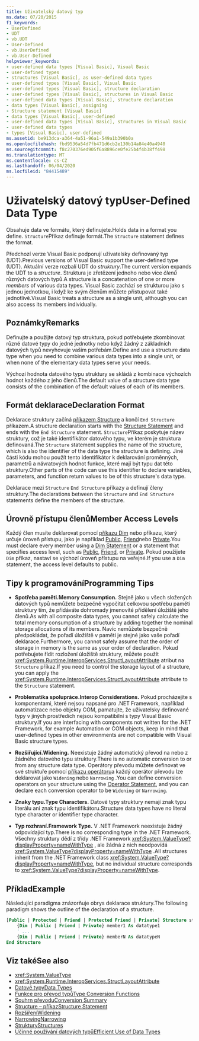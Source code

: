```yaml
---
title: Uživatelský datový typ
ms.date: 07/20/2015
f1_keywords:
- UserDefined
- UDT
- vb.UDT
- User-Defined
- vb.UserDefined
- vb.User-Defined
helpviewer_keywords:
- user-defined data types [Visual Basic], Visual Basic
- user-defined types
- structures [Visual Basic], as user-defined data types
- user-defined types [Visual Basic], Visual Basic
- user-defined types [Visual Basic], structure declaration
- user-defined types [Visual Basic], structures in Visual Basic
- user-defined data types [Visual Basic], structure declaration
- data types [Visual Basic], assigning
- Structure statement [Visual Basic]
- data types [Visual Basic], user-defined
- user-defined data types [Visual Basic], structures in Visual Basic
- user-defined data types
- types [Visual Basic], user-defined
ms.assetid: be913dca-a364-4a51-96a1-549a1b390b0a
ms.openlocfilehash: fbd9536a54d7fb471d6cb2e130b14a84e40a4940
ms.sourcegitcommit: f8c270376ed905f6a8896ce0fe25b4f4b38ff498
ms.translationtype: MT
ms.contentlocale: cs-CZ
ms.lasthandoff: 06/04/2020
ms.locfileid: "84415489"
---
```

# <a name="user-defined-data-type"></a><span data-ttu-id="5a39b-102">Uživatelský datový typ</span><span class="sxs-lookup"><span data-stu-id="5a39b-102">User-Defined Data Type</span></span>

<span data-ttu-id="5a39b-103">Obsahuje data ve formátu, který definujete.</span><span class="sxs-lookup"><span data-stu-id="5a39b-103">Holds data in a format you define.</span></span> <span data-ttu-id="5a39b-104">`Structure`Příkaz definuje formát.</span><span class="sxs-lookup"><span data-stu-id="5a39b-104">The `Structure` statement defines the format.</span></span>

<span data-ttu-id="5a39b-105">Předchozí verze Visual Basic podporují uživatelsky definovaný typ (UDT).</span><span class="sxs-lookup"><span data-stu-id="5a39b-105">Previous versions of Visual Basic support the user-defined type (UDT).</span></span> <span data-ttu-id="5a39b-106">Aktuální verze rozbalí UDT do *struktury*.</span><span class="sxs-lookup"><span data-stu-id="5a39b-106">The current version expands the UDT to a *structure*.</span></span> <span data-ttu-id="5a39b-107">Struktura je zřetězení jednoho nebo více *členů* různých datových typů.</span><span class="sxs-lookup"><span data-stu-id="5a39b-107">A structure is a concatenation of one or more *members* of various data types.</span></span> <span data-ttu-id="5a39b-108">Visual Basic zachází se strukturou jako s jednou jednotkou, i když ke svým členům můžete přistupovat také jednotlivě.</span><span class="sxs-lookup"><span data-stu-id="5a39b-108">Visual Basic treats a structure as a single unit, although you can also access its members individually.</span></span>

## <a name="remarks"></a><span data-ttu-id="5a39b-109">Poznámky</span><span class="sxs-lookup"><span data-stu-id="5a39b-109">Remarks</span></span>

<span data-ttu-id="5a39b-110">Definujte a použijte datový typ struktura, pokud potřebujete zkombinovat různé datové typy do jedné jednotky nebo když žádný z základních datových typů nevyhovuje vašim potřebám.</span><span class="sxs-lookup"><span data-stu-id="5a39b-110">Define and use a structure data type when you need to combine various data types into a single unit, or when none of the elementary data types serve your needs.</span></span>

<span data-ttu-id="5a39b-111">Výchozí hodnota datového typu struktury se skládá z kombinace výchozích hodnot každého z jeho členů.</span><span class="sxs-lookup"><span data-stu-id="5a39b-111">The default value of a structure data type consists of the combination of the default values of each of its members.</span></span>

## <a name="declaration-format"></a><span data-ttu-id="5a39b-112">Formát deklarace</span><span class="sxs-lookup"><span data-stu-id="5a39b-112">Declaration Format</span></span>

<span data-ttu-id="5a39b-113">Deklarace struktury začíná [příkazem Structure](../statements/structure-statement.md) a končí `End Structure` příkazem.</span><span class="sxs-lookup"><span data-stu-id="5a39b-113">A structure declaration starts with the [Structure Statement](../statements/structure-statement.md) and ends with the `End Structure` statement.</span></span> <span data-ttu-id="5a39b-114">`Structure`Příkaz poskytuje název struktury, což je také identifikátor datového typu, ve kterém je struktura definovaná.</span><span class="sxs-lookup"><span data-stu-id="5a39b-114">The `Structure` statement supplies the name of the structure, which is also the identifier of the data type the structure is defining.</span></span> <span data-ttu-id="5a39b-115">Jiné části kódu mohou použít tento identifikátor k deklarování proměnných, parametrů a návratových hodnot funkce, které mají být typu dat této struktury.</span><span class="sxs-lookup"><span data-stu-id="5a39b-115">Other parts of the code can use this identifier to declare variables, parameters, and function return values to be of this structure's data type.</span></span>

<span data-ttu-id="5a39b-116">Deklarace mezi `Structure` `End Structure` příkazy a definují členy struktury.</span><span class="sxs-lookup"><span data-stu-id="5a39b-116">The declarations between the `Structure` and `End Structure` statements define the members of the structure.</span></span>

## <a name="member-access-levels"></a><span data-ttu-id="5a39b-117">Úrovně přístupu členů</span><span class="sxs-lookup"><span data-stu-id="5a39b-117">Member Access Levels</span></span>

<span data-ttu-id="5a39b-118">Každý člen musíte deklarovat pomocí [příkazu Dim](../statements/dim-statement.md) nebo příkazu, který určuje úroveň přístupu, jako je například [Public](../modifiers/public.md), [Friend](../modifiers/friend.md)nebo [Private](../modifiers/private.md).</span><span class="sxs-lookup"><span data-stu-id="5a39b-118">You must declare every member using a [Dim Statement](../statements/dim-statement.md) or a statement that specifies access level, such as [Public](../modifiers/public.md), [Friend](../modifiers/friend.md), or [Private](../modifiers/private.md).</span></span> <span data-ttu-id="5a39b-119">Pokud použijete `Dim` příkaz, nastaví se výchozí úroveň přístupu na veřejné.</span><span class="sxs-lookup"><span data-stu-id="5a39b-119">If you use a `Dim` statement, the access level defaults to public.</span></span>

## <a name="programming-tips"></a><span data-ttu-id="5a39b-120">Tipy k programování</span><span class="sxs-lookup"><span data-stu-id="5a39b-120">Programming Tips</span></span>

- <span data-ttu-id="5a39b-121">**Spotřeba paměti.**</span><span class="sxs-lookup"><span data-stu-id="5a39b-121">**Memory Consumption.**</span></span> <span data-ttu-id="5a39b-122">Stejně jako u všech složených datových typů nemůžete bezpečně vypočítat celkovou spotřebu paměti struktury tím, že přidáváte dohromady jmenovité přidělení úložiště jeho členů.</span><span class="sxs-lookup"><span data-stu-id="5a39b-122">As with all composite data types, you cannot safely calculate the total memory consumption of a structure by adding together the nominal storage allocations of its members.</span></span> <span data-ttu-id="5a39b-123">Navíc nemůžete bezpečně předpokládat, že pořadí úložiště v paměti je stejné jako vaše pořadí deklarace.</span><span class="sxs-lookup"><span data-stu-id="5a39b-123">Furthermore, you cannot safely assume that the order of storage in memory is the same as your order of declaration.</span></span> <span data-ttu-id="5a39b-124">Pokud potřebujete řídit rozložení úložiště struktury, můžete použít <xref:System.Runtime.InteropServices.StructLayoutAttribute> atribut na `Structure` příkaz.</span><span class="sxs-lookup"><span data-stu-id="5a39b-124">If you need to control the storage layout of a structure, you can apply the <xref:System.Runtime.InteropServices.StructLayoutAttribute> attribute to the `Structure` statement.</span></span>

- <span data-ttu-id="5a39b-125">**Problematika spolupráce.**</span><span class="sxs-lookup"><span data-stu-id="5a39b-125">**Interop Considerations.**</span></span> <span data-ttu-id="5a39b-126">Pokud procházejíte s komponentami, které nejsou napsané pro .NET Framework, například automatizace nebo objekty COM, pamatujte, že uživatelsky definované typy v jiných prostředích nejsou kompatibilní s typy Visual Basic struktury.</span><span class="sxs-lookup"><span data-stu-id="5a39b-126">If you are interfacing with components not written for the .NET Framework, for example Automation or COM objects, keep in mind that user-defined types in other environments are not compatible with Visual Basic structure types.</span></span>

- <span data-ttu-id="5a39b-127">**Rozšiřující.**</span><span class="sxs-lookup"><span data-stu-id="5a39b-127">**Widening.**</span></span> <span data-ttu-id="5a39b-128">Neexistuje žádný automatický převod na nebo z žádného datového typu struktury.</span><span class="sxs-lookup"><span data-stu-id="5a39b-128">There is no automatic conversion to or from any structure data type.</span></span> <span data-ttu-id="5a39b-129">Operátory převodu můžete definovat ve své struktuře pomocí [příkazu operátoru](../statements/operator-statement.md)a každý operátor převodu lze deklarovat jako `Widening` nebo `Narrowing` .</span><span class="sxs-lookup"><span data-stu-id="5a39b-129">You can define conversion operators on your structure using the [Operator Statement](../statements/operator-statement.md), and you can declare each conversion operator to be `Widening` or `Narrowing`.</span></span>

- <span data-ttu-id="5a39b-130">**Znaky typu.**</span><span class="sxs-lookup"><span data-stu-id="5a39b-130">**Type Characters.**</span></span> <span data-ttu-id="5a39b-131">Datové typy struktury nemají znak typu literálu ani znak typu identifikátoru.</span><span class="sxs-lookup"><span data-stu-id="5a39b-131">Structure data types have no literal type character or identifier type character.</span></span>

- <span data-ttu-id="5a39b-132">**Typ rozhraní.**</span><span class="sxs-lookup"><span data-stu-id="5a39b-132">**Framework Type.**</span></span> <span data-ttu-id="5a39b-133">V .NET Framework neexistuje žádný odpovídající typ.</span><span class="sxs-lookup"><span data-stu-id="5a39b-133">There is no corresponding type in the .NET Framework.</span></span> <span data-ttu-id="5a39b-134">Všechny struktury dědí z třídy .NET Framework <xref:System.ValueType?displayProperty=nameWithType> , ale žádná z nich neodpovídá <xref:System.ValueType?displayProperty=nameWithType> .</span><span class="sxs-lookup"><span data-stu-id="5a39b-134">All structures inherit from the .NET Framework class <xref:System.ValueType?displayProperty=nameWithType>, but no individual structure corresponds to <xref:System.ValueType?displayProperty=nameWithType>.</span></span>

## <a name="example"></a><span data-ttu-id="5a39b-135">Příklad</span><span class="sxs-lookup"><span data-stu-id="5a39b-135">Example</span></span>

<span data-ttu-id="5a39b-136">Následující paradigma znázorňuje obrys deklarace struktury.</span><span class="sxs-lookup"><span data-stu-id="5a39b-136">The following paradigm shows the outline of the declaration of a structure.</span></span>

```vb
[Public | Protected | Friend | Protected Friend | Private] Structure structname
    {Dim | Public | Friend | Private} member1 As datatype1
    ' ...
    {Dim | Public | Friend | Private} memberN As datatypeN
End Structure
```

## <a name="see-also"></a><span data-ttu-id="5a39b-137">Viz také</span><span class="sxs-lookup"><span data-stu-id="5a39b-137">See also</span></span>

- <xref:System.ValueType>
- <xref:System.Runtime.InteropServices.StructLayoutAttribute>
- [<span data-ttu-id="5a39b-138">Datové typy</span><span class="sxs-lookup"><span data-stu-id="5a39b-138">Data Types</span></span>](index.md)
- [<span data-ttu-id="5a39b-139">Funkce pro převod typů</span><span class="sxs-lookup"><span data-stu-id="5a39b-139">Type Conversion Functions</span></span>](../functions/type-conversion-functions.md)
- [<span data-ttu-id="5a39b-140">Souhrn převodu</span><span class="sxs-lookup"><span data-stu-id="5a39b-140">Conversion Summary</span></span>](../keywords/conversion-summary.md)
- [<span data-ttu-id="5a39b-141">Structure – příkaz</span><span class="sxs-lookup"><span data-stu-id="5a39b-141">Structure Statement</span></span>](../statements/structure-statement.md)
- [<span data-ttu-id="5a39b-142">Rozšíření</span><span class="sxs-lookup"><span data-stu-id="5a39b-142">Widening</span></span>](../modifiers/widening.md)
- [<span data-ttu-id="5a39b-143">Narrowing</span><span class="sxs-lookup"><span data-stu-id="5a39b-143">Narrowing</span></span>](../modifiers/narrowing.md)
- [<span data-ttu-id="5a39b-144">Struktury</span><span class="sxs-lookup"><span data-stu-id="5a39b-144">Structures</span></span>](../../programming-guide/language-features/data-types/structures.md)
- [<span data-ttu-id="5a39b-145">Účinné používání datových typů</span><span class="sxs-lookup"><span data-stu-id="5a39b-145">Efficient Use of Data Types</span></span>](../../programming-guide/language-features/data-types/efficient-use-of-data-types.md)
